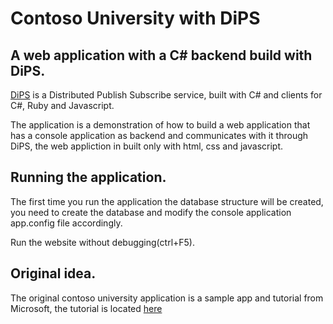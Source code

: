 # Contoso University with DiPS
## A web application with a C# backend build with DiPS.

<a href="http://pedro-ramirez-suarez.github.io/DiPS/" target="_blank">DiPS</a> is a Distributed Publish Subscribe service, built with C# and clients for C#, Ruby and Javascript.

The application is a demonstration of how to build a web application that has a console application as backend and communicates with it through DiPS, the web appliction in built only with html, css and javascript.

## Running the application.
The first time you run the application the database structure will be created, you need to create the database and modify the console application  app.config file accordingly.

Run the website without debugging(ctrl+F5).

## Original idea.
The original contoso university application is a sample app and tutorial from Microsoft, the tutorial is located <a href="https://www.asp.net/mvc/overview/getting-started/getting-started-with-ef-using-mvc/creating-an-entity-framework-data-model-for-an-asp-net-mvc-application" target="_blank">here</a>





